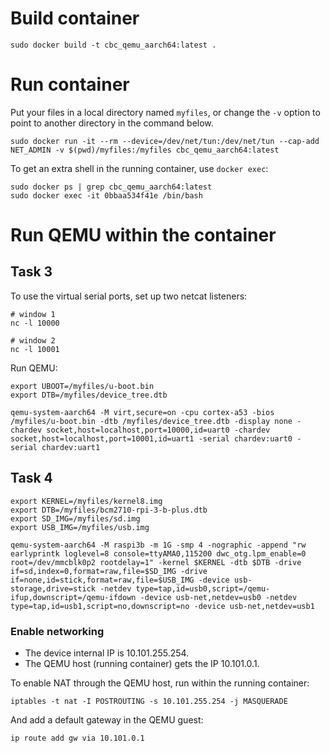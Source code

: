 
# Build container

```
sudo docker build -t cbc_qemu_aarch64:latest .
```

# Run container

Put your files in a local directory named `myfiles`, or change the `-v` option to point to another directory in the command below.

```
sudo docker run -it --rm --device=/dev/net/tun:/dev/net/tun --cap-add NET_ADMIN -v $(pwd)/myfiles:/myfiles cbc_qemu_aarch64:latest
```

To get an extra shell in the running container, use `docker exec`:

```
sudo docker ps | grep cbc_qemu_aarch64:latest
sudo docker exec -it 0bbaa534f41e /bin/bash
```

# Run QEMU within the container

## Task 3

To use the virtual serial ports, set up two netcat listeners:

```
# window 1
nc -l 10000

# window 2
nc -l 10001
```

Run QEMU:
```
export UBOOT=/myfiles/u-boot.bin
export DTB=/myfiles/device_tree.dtb

qemu-system-aarch64 -M virt,secure=on -cpu cortex-a53 -bios /myfiles/u-boot.bin -dtb /myfiles/device_tree.dtb -display none -chardev socket,host=localhost,port=10000,id=uart0 -chardev socket,host=localhost,port=10001,id=uart1 -serial chardev:uart0 -serial chardev:uart1
```

## Task 4

```
export KERNEL=/myfiles/kernel8.img
export DTB=/myfiles/bcm2710-rpi-3-b-plus.dtb
export SD_IMG=/myfiles/sd.img
export USB_IMG=/myfiles/usb.img

qemu-system-aarch64 -M raspi3b -m 1G -smp 4 -nographic -append "rw earlyprintk loglevel=8 console=ttyAMA0,115200 dwc_otg.lpm_enable=0 root=/dev/mmcblk0p2 rootdelay=1" -kernel $KERNEL -dtb $DTB -drive if=sd,index=0,format=raw,file=$SD_IMG -drive if=none,id=stick,format=raw,file=$USB_IMG -device usb-storage,drive=stick -netdev type=tap,id=usb0,script=/qemu-ifup,downscript=/qemu-ifdown -device usb-net,netdev=usb0 -netdev type=tap,id=usb1,script=no,downscript=no -device usb-net,netdev=usb1
```

### Enable networking

* The device internal IP is 10.101.255.254.
* The QEMU host (running container) gets the IP 10.101.0.1.

To enable NAT through the QEMU host, run within the running container:

```
iptables -t nat -I POSTROUTING -s 10.101.255.254 -j MASQUERADE
```

And add a default gateway in the QEMU guest:

```
ip route add gw via 10.101.0.1
```
